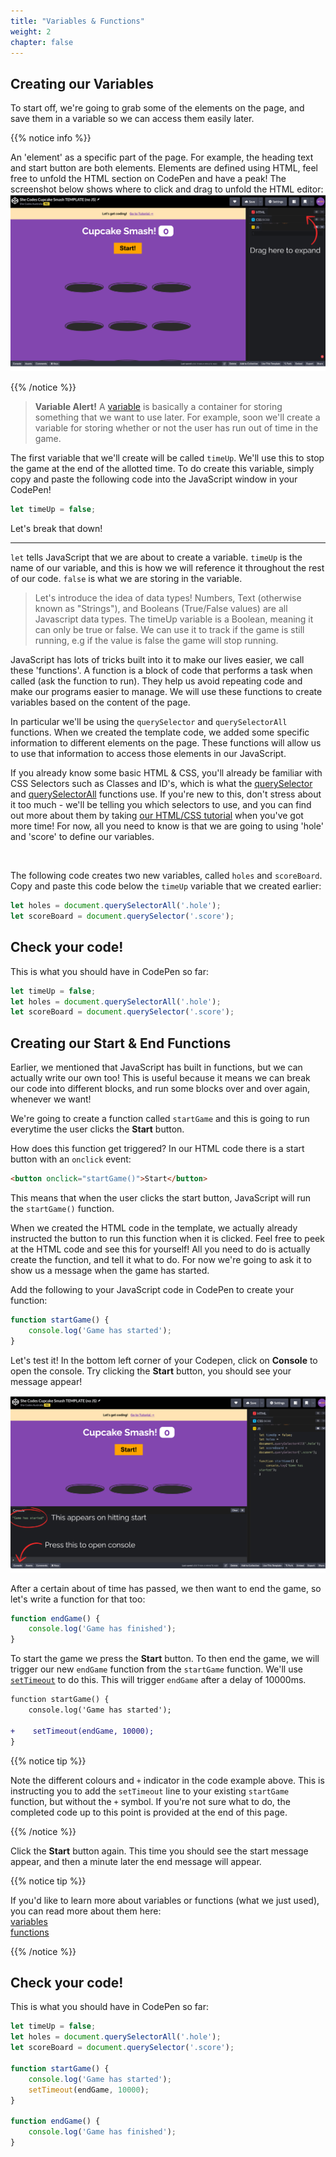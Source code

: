 ```yaml
---
title: "Variables & Functions"
weight: 2
chapter: false
---
```


## Creating our Variables

To start off, we're going to grab some of the elements on the page, and save them in a variable so we can access them easily later.

{{% notice info %}}

An 'element' as a specific part of the page. For example, the heading text and start button are both elements. Elements are defined using HTML, feel free to unfold the HTML section on CodePen and have a peak! The screenshot below shows where to click and drag to unfold the HTML editor:
![](images/expand.png)

{{% /notice %}}

> **Variable Alert!**
> A [variable](https://javascript.info/variables#a-variable) is basically a container for storing something that we want to use later. For example, soon we'll create a variable for storing whether or not the user has run out of time in the game.

The first variable that we'll create will be called `timeUp`. We'll use this to stop the game at the end of the allotted time. To do create this variable, simply copy and paste the following code into the JavaScript window in your CodePen!

```js
let timeUp = false;
```

Let's break that down!

---

`let` tells JavaScript that we are about to create a variable. `timeUp` is the name of our variable, and this is how we will reference it throughout the rest of our code.
`false` is what we are storing in the variable.


> Let's introduce the idea of data types! Numbers, Text (otherwise known as "Strings"), and Booleans (True/False values) are all Javascript data types. The timeUp variable is a Boolean, meaning it can only be true or false. We can use it to track if the game is still running, e.g if the value is false the game will stop running.

JavaScript has lots of tricks built into it to make our lives easier, we call these 'functions'. A function is a block of code that performs a task when called (ask the function to run). They help us avoid repeating code and make our programs easier to manage. We will use these functions to create variables based on the content of the page.

In particular we'll be using the `querySelector` and `querySelectorAll` functions. When we created the template code, we added some specific information to different elements on the page. These functions will allow us to use that information to access those elements in our JavaScript.


If you already know some basic HTML & CSS, you'll already be familiar with CSS Selectors such as Classes and ID's, which is what the [querySelector](https://developer.mozilla.org/en-US/docs/Web/API/Document/querySelector) and [querySelectorAll](https://developer.mozilla.org/en-US/docs/Web/API/Document/querySelectorAll) functions use. If you're new to this, don't stress about it too much - we'll be telling you which selectors to use, and you can find out more about them by taking [our HTML/CSS tutorial](https://tutorials.shecodes.com.au/html_and_css_intro/) when you've got more time! For now, all you need to know is that we are going to using 'hole' and 'score' to define our variables.

<br/>

The following code creates two new variables, called `holes` and `scoreBoard`. Copy and paste this code below the `timeUp` variable that we created earlier:

```js
let holes = document.querySelectorAll('.hole');
let scoreBoard = document.querySelector('.score');
```

## Check your code!

This is what you should have in CodePen so far:

```js
let timeUp = false;
let holes = document.querySelectorAll('.hole');
let scoreBoard = document.querySelector('.score');
```

## Creating our Start & End Functions

Earlier, we mentioned that JavaScript has built in functions, but we can actually write our own too! This is useful because it means we can break our code into different blocks, and run some blocks over and over again, whenever we want!

We're going to create a function called `startGame` and this is going to run everytime the user clicks the **Start** button.

How does this function get triggered?
In our HTML code there is a start button with an `onclick` event:

```HTML
<button onclick="startGame()">Start</button>
```

This means that when the user clicks the start button, JavaScript will run the `startGame()` function.

When we created the HTML code in the template, we actually already instructed the button to run this function when it is clicked. Feel free to peek at the HTML code and see this for yourself! All you need to do is actually create the function, and tell it what to do. For now we're going to ask it to show us a message when the game has started.

Add the following to your JavaScript code in CodePen to create your function:

```js
function startGame() {
    console.log('Game has started');
}
```

Let's test it! In the bottom left corner of your Codepen, click on **Console** to open the console. Try clicking the **Start** button, you should see your message appear!

![](images/console.png)

After a certain about of time has passed, we then want to end the game, so let's write a function for that too:

```js
function endGame() {
    console.log('Game has finished');
}
```

To start the game we press the **Start** button. To then end the game, we will trigger our new `endGame` function from the `startGame` function. We'll use [`setTimeout`](https://developer.mozilla.org/en-US/docs/Web/API/WindowOrWorkerGlobalScope/setTimeout) to do this. This will trigger `endGame` after a delay of 10000ms.

```diff
function startGame() {
    console.log('Game has started');

+    setTimeout(endGame, 10000);
}
```

{{% notice tip %}}

Note the different colours and `+` indicator in the code example above. This is instructing you to add the `setTimeout` line to your existing `startGame` function, but without the `+` symbol. If you're not sure what to do, the completed code up to this point is provided at the end of this page.

{{% /notice %}}

Click the **Start** button again. This time you should see the start message appear, and then a minute later the end message will appear.

{{% notice tip %}}

If you'd like to learn more about variables or functions (what we just used), you can read more about them here:  
[variables](https://developer.mozilla.org/en-US/docs/Learn/JavaScript/First_steps/Variables)  
[functions](https://developer.mozilla.org/en-US/docs/Learn/JavaScript/Building_blocks/Functions)

{{% /notice %}}

## Check your code!

This is what you should have in CodePen so far:

```js
let timeUp = false;
let holes = document.querySelectorAll('.hole');
let scoreBoard = document.querySelector('.score');

function startGame() {
    console.log('Game has started');
    setTimeout(endGame, 10000);
}

function endGame() {
    console.log('Game has finished');
}
```
